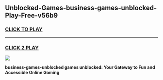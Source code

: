
## Unblocked-Games-business-games-unblocked-Play-Free-v56b9
<h3>
<a href="https://premium76.site?title=business-games-unblocked&ref=18A">CLICK TO PLAY</a></h3>
<hr>

<h3>
<a href="https://premium76.site?title=business-games-unblocked&ref=18A">CLICK 2 PLAY</a>
  
</h3>

<a href="https://premium76.site?title=business-games-unblocked&ref=18A"><img src="https://clearcache.store/games.png"></a>


**business-games-unblocked games unblocked: Your Gateway to Fun and Accessible Online Gaming**
